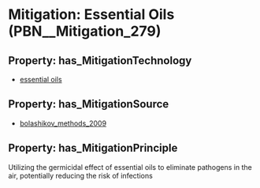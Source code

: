 # Mitigation: __Essential Oils__ (PBN__Mitigation_279)

## Property: has_MitigationTechnology

* [essential oils](../Technology/PBN__Technology_3111)

## Property: has_MitigationSource

* [bolashikov_methods_2009](../Article/PBN__Article_240)

## Property: has_MitigationPrinciple

Utilizing the germicidal effect of essential oils to eliminate pathogens in the air, potentially reducing the risk of infections

